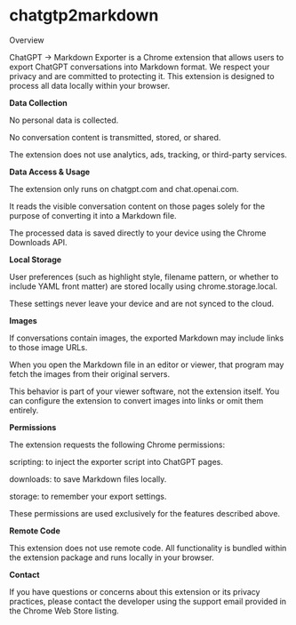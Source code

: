 # chatgtp2markdown

Overview

ChatGPT → Markdown Exporter is a Chrome extension that allows users to export ChatGPT conversations into Markdown format. We respect your privacy and are committed to protecting it. This extension is designed to process all data locally within your browser.

**Data Collection**

No personal data is collected.

No conversation content is transmitted, stored, or shared.

The extension does not use analytics, ads, tracking, or third-party services.

**Data Access & Usage**

The extension only runs on chatgpt.com and chat.openai.com.

It reads the visible conversation content on those pages solely for the purpose of converting it into a Markdown file.

The processed data is saved directly to your device using the Chrome Downloads API.

**Local Storage**

User preferences (such as highlight style, filename pattern, or whether to include YAML front matter) are stored locally using chrome.storage.local.

These settings never leave your device and are not synced to the cloud.

**Images**

If conversations contain images, the exported Markdown may include links to those image URLs.

When you open the Markdown file in an editor or viewer, that program may fetch the images from their original servers.

This behavior is part of your viewer software, not the extension itself. You can configure the extension to convert images into links or omit them entirely.

**Permissions**

The extension requests the following Chrome permissions:

scripting: to inject the exporter script into ChatGPT pages.

downloads: to save Markdown files locally.

storage: to remember your export settings.

These permissions are used exclusively for the features described above.

**Remote Code**

This extension does not use remote code. All functionality is bundled within the extension package and runs locally in your browser.

**Contact**

If you have questions or concerns about this extension or its privacy practices, please contact the developer using the support email provided in the Chrome Web Store listing.
